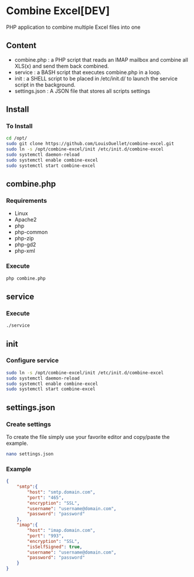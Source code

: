 # Combine Excel[DEV]
PHP application to combine multiple Excel files into one

## Content
 - combine.php : a PHP script that reads an IMAP mailbox and combine all XLS(x) and send them back combined.
 - service : a BASH script that executes combine.php in a loop.
 - init : a SHELL script to be placed in /etc/init.d/ to launch the service script in the background.
 - settings.json : A JSON file that stores all scripts settings

## Install
### To Install
```BASH
cd /opt/
sudo git clone https://github.com/LouisOuellet/combine-excel.git
sudo ln -s /opt/combine-excel/init /etc/init.d/combine-excel
sudo systemctl daemon-reload
sudo systemctl enable combine-excel
sudo systemctl start combine-excel
```

## combine.php
### Requirements
 - Linux
 - Apache2
 - php
 - php-common
 - php-zip
 - php-gd2
 - php-xml

### Execute
```BASH
php combine.php
```

## service
### Execute
```BASH
./service
```

## init
### Configure service
```BASH
sudo ln -s /opt/combine-excel/init /etc/init.d/combine-excel
sudo systemctl daemon-reload
sudo systemctl enable combine-excel
sudo systemctl start combine-excel
```

## settings.json
### Create settings
To create the file simply use your favorite editor and copy/paste the example.
```BASH
nano settings.json
```
### Example
```JSON
{
    "smtp":{
        "host": "smtp.domain.com",
        "port": "465",
        "encryption": "SSL",
        "username": "username@domain.com",
        "password": "password"
    },
    "imap":{
        "host": "imap.domain.com",
        "port": "993",
        "encryption": "SSL",
        "isSelfSigned": true,
        "username": "username@domain.com",
        "password": "password"
    }
}
```
